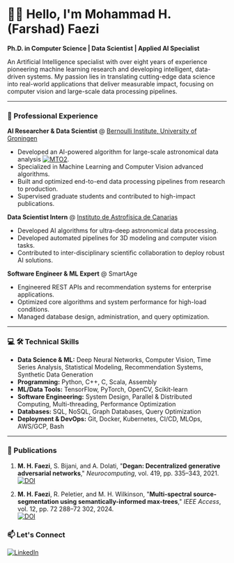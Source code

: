 # 👋🏽 Hello, I'm Mohammad H. (Farshad) Faezi

**Ph.D. in Computer Science | Data Scientist | Applied AI Specialist**

An Artificial Intelligence specialist with over eight years of experience pioneering machine learning research and developing intelligent, data-driven systems. My passion lies in translating cutting-edge data science into real-world applications that deliver measurable impact, focusing on computer vision and large-scale data processing pipelines.

---

### 🚀 Professional Experience

**AI Researcher & Data Scientist** @ [Bernoulli Institute, University of Groningen](https://www.rug.nl/research/fse/themes/dssc/about-dssc/research-profiles/research-profile-mohammed-faezi?lang=en)
- Developed an AI-powered algorithm for large-scale astronomical data analysis [![MTO2](https://img.shields.io/badge/📡-MTO2-purple?style=for-the-badge&logo=github)](https://github.com/m-faezi/MTO2).
- Specialized in Machine Learning and Computer Vision advanced algorithms. 
- Built and optimized end-to-end data processing pipelines from research to production.
- Supervised graduate students and contributed to high-impact publications.

**Data Scientist Intern** @ [Instituto de Astrofísica de Canarias](https://www.iac.es/)
- Developed AI algorithms for ultra-deep astronomical data processing.
- Developed automated pipelines for 3D modeling and computer vision tasks.
- Contributed to inter-disciplinary scientific collaboration to deploy robust AI solutions.

**Software Engineer & ML Expert** @ SmartAge
- Engineered REST APIs and recommendation systems for enterprise applications.
- Optimized core algorithms and system performance for high-load conditions.
- Managed database design, administration, and query optimization.

---

### 💻 🛠️ Technical Skills

- **Data Science & ML:** Deep Neural Networks, Computer Vision, Time Series Analysis, Statistical Modeling, Recommendation Systems, Synthetic Data Generation
- **Programming:** Python, C++, C, Scala, Assembly
- **ML/Data Tools:** TensorFlow, PyTorch, OpenCV, Scikit-learn
- **Software Engineering:** System Design, Parallel & Distributed Computing, Multi-threading, Performance Optimization
- **Databases:** SQL, NoSQL, Graph Databases, Query Optimization
- **Deployment & DevOps:** Git, Docker, Kubernetes, CI/CD, MLOps, AWS/GCP, Bash

---


### 📄 Publications

1.  **M. H. Faezi**, S. Bijani, and A. Dolati, "**Degan: Decentralized generative adversarial networks**," *Neurocomputing*, vol. 419, pp. 335–343, 2021.  
    [![DOI](https://img.shields.io/badge/DOI-10.1016/j.neucom.2020.07.089-blue.svg)](https://doi.org/10.1016/j.neucom.2020.07.089)

2.  **M. H. Faezi**, R. Peletier, and M. H. Wilkinson, "**Multi-spectral source-segmentation using semantically-informed max-trees**," *IEEE Access*, vol. 12, pp. 72 288–72 302, 2024.  
    [![DOI](https://img.shields.io/badge/DOI-10.1109/ACCESS.2024.3403309-blue.svg)](https://doi.org/10.1109/ACCESS.2024.3403309)


### 📫 Let's Connect

[![LinkedIn](https://img.shields.io/badge/LinkedIn-0077B5?style=for-the-badge&logo=linkedin&logoColor=white)](https://www.linkedin.com/in/mohammad-hashem-faezi/)
